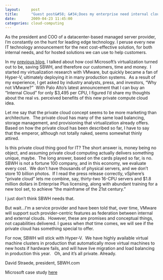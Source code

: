 ```yaml
---
layout:     post
title:      "Guest post&#58; &#34;Does my enterprise need internal cloud computing?&#34;"
date:       2009-04-23 11:45:00
categories: cloud-computing
---
```

As the president and COO of a datacenter-based managed server provider, I’m constantly on the hunt for leading edge technology. I peruse every new IT technology announcement for the next cost-effective solution, for both internal needs, and for hosted solutions we can use to help customers.      

In my [previous blog](http://blogs.technet.com/virtualization/archive/2009/02/09/guest-post-virtualization-drives-250-000-in-real-savings.aspx "David Straede blog"), I talked about how cool Microsoft’s virtualization turned out to be, saving SBWH, and therefore our customers, time and money.  I started my virtualization research with VMware, but quickly became a fan of Hyper-V, ultimately deploying it in many production systems.  As a result of my experience, I get asked by industry analysts, press, and investors, “Why not VMware?”  With Palo Alto’s latest announcement that I can buy an “Internal Cloud” for only $3,495 per CPU, I figured I’d share my thoughts about the real vs. perceived benefits of this new private compute cloud idea.

Let me say that the private cloud concept seems to be more marketing than architecture.  The private cloud has many of the same load balancing, storage management, and provisioning that virtualization already offers.  Based on how the private cloud has been described so far, I have to say that the emperor, although not totally naked, seems somewhat thinly attired. 

Is this private cloud thing good for IT? The short answer is, money being no object, and assuming private cloud computing actually delivers something unique, maybe.  The long answer, based on the cards played so far, is no.  SBWH is not a fortune 100 company, and in this economy, we evaluate every cost.  We don’t have thousands of physical servers, and we don’t store 10 billion photos.  If I read the press release correctly, vSphere’s “private cloud” lets me combine, say, thirty-two 16-CPU servers and $1.8 million dollars in Enterprise Plus licensing, along with abundant training for a new tool set, to achieve “the mainframe of the 21st century.”  

I just don’t think SBWH needs that.

But wait…I’m a service provider and have been told that, over time, VMware will support such provider-centric features as federation between internal and external clouds.  However, these are promises and conceptual things, not capabilities delivered. I guess when _that_ time comes, we will see if the private cloud has something special to offer.

For now, SBWH will stick with Hyper-V.  We have highly available virtual machine clusters in production that automatically move virtual machines to new hosts if hardware fails, and will have live migration and load balancing in production this year.   Oh, and it’s all private. Already.

David Straede, president, SBWH.com

Microsoft case study [here](http://www.microsoft.com/casestudies/casestudy.aspx?casestudyid=4000002983 "MS case study on SBWH")
